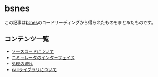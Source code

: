 # bsnes

この記事は[bsnes](https://github.com/bsnes-emu/bsnes/tree/e5809740a5ff6da20938da4051cd211849ddf11b)のコードリーディングから得られたものをまとめたものです。

## コンテンツ一覧

- [ソースコードについて](source.md)
- [エミュレータのインターフェイス](emulator.md)
- [処理の流れ](flow.md)
- [nallライブラリについて](nall.md)

